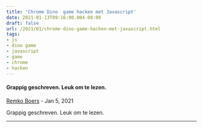 ```yaml
---
title: 'Chrome Dino  game hacken met Javascript'
date: 2021-01-13T09:16:00.004-08:00
draft: false
url: /2021/01/chrome-dino-game-hacken-met-javascript.html
tags: 
- js
- dino game
- javascript
- game
- chrome
- hacken
---
```


#### Grappig geschreven. Leuk om te lezen.
[Remko Boers](https://www.blogger.com/profile/01647633765612923117 "noreply@blogger.com") - <time datetime="2021-01-15T00:54:23.130-08:00">Jan 5, 2021</time>

Grappig geschreven. Leuk om te lezen.
<hr />

